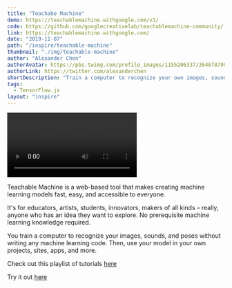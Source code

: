 ```yaml
---
title: "Teachabe Machine"
demo: https://teachablemachine.withgoogle.com/v1/
code: https://github.com/googlecreativelab/teachablemachine-community/
link: https://teachablemachine.withgoogle.com/
date: "2019-11-07"
path: "/inspire/teachable-machine"
thumbnail: "./img/teachable-machine"
author: "Alexander Chen"
authorAvatar: https://pbs.twimg.com/profile_images/1155206337/3646787986_a8a07ce5d2_o_600px_400x400.jpg
authorLink: https://twitter.com/alexanderchen
shortDescription: "Train a computer to recognize your own images, sounds, & poses."
tags:
  - TensorFlow.js
layout: "inspire"
---
```


![Animation](https://video.twimg.com/tweet_video/EIyz1FMXYAASNop.mp4)

Teachable Machine is a web-based tool that makes creating machine learning models fast, easy, and accessible to everyone.

It's for educators, artists, students, innovators, makers of all kinds – really, anyone who has an idea they want to explore. No prerequisite machine learning knowledge required.

You train a computer to recognize your images, sounds, and poses without writing any machine learning code. Then, use your model in your own projects, sites, apps, and more.

Check out this playlist of tutorials [here](https://www.youtube.com/playlist?list=PLJfHZtseuscuTQfodmFnbZ3rBgCWsRT9t)

Try it out [here](https://teachablemachine.withgoogle.com/v1/)